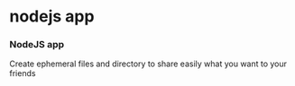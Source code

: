 # nodejs app
<h3>NodeJS app</h3>
Create ephemeral files and directory to share easily what you want to your friends

